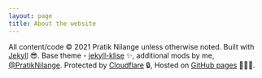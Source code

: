 ```yaml
---
layout: page
title: About the website
---
```


All content/code © 2021 Pratik Nilange unless otherwise noted. Built with [Jekyll](https://jekyllrb.com/) 😎. Base theme - [jekyll-klise](https://github.com/piharpi/jekyll-klise) ✨, additional mods by me, [@PratikNilange](https://github.com/pratiknilange). Protected by [Cloudflare](https://www.cloudflare.com/en-gb/) 🔒, Hosted on [GitHub pages](https://pages.github.com/) 👨🏼‍💻.